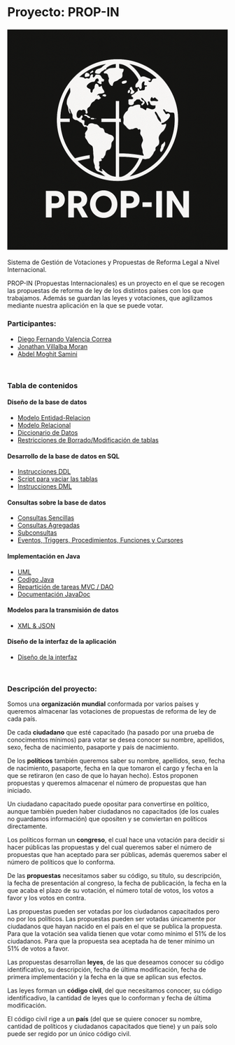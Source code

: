 # Proyecto: PROP-IN

### ![alt text](PROP-IN-LOGO.png)

Sistema de Gestión de Votaciones y Propuestas de Reforma Legal a Nivel Internacional.

PROP-IN (Propuestas Internacionales) es un proyecto en el que se recogen las propuestas de reforma de ley de los distintos países con los que trabajamos. 
Además se guardan las leyes y votaciones, que agilizamos mediante nuestra aplicación en la que se puede votar.

### Participantes:
- [Diego Fernando Valencia Correa](https://github.com/DocD1306)
- [Jonathan Villalba Moran](https://github.com/JonathanWick21)
- [Abdel Moghit Samini](https://github.com/Samini04)

<br>

### Tabla de contenidos

#### Diseño de la base de datos

- [Modelo Entidad-Relacion](MDs/Modelo_Entidad-Relacion.md)
- [Modelo Relacional](MDs/Modelo-Relacional.md)
- [Diccionario de Datos](MDs/Diccionario_De_Datos.md)
- [Restricciones de Borrado/Modificación de tablas](MDs/Restricciones_Borrado_Tablas.md)

#### Desarrollo de la base de datos en SQL

- [Instrucciones DDL](MDs/Instrucciones_DDL.md)
- [Script para vaciar las tablas](MDs/Script_Vaciar_Tablas.md)
- [Instrucciones DML](MDs/Instrucciones_DML.md)

#### Consultas sobre la base de datos
- [Consultas Sencillas](MDs/Consultas.md)
- [Consultas Agregadas](MDs/Consultas2.md)
- [Subconsultas](MDs/Consultas3.md)
- [Eventos, Triggers, Procedimientos, Funciones y Cursores](MDs/Consultas4.md)


#### Implementación en Java

- [UML](MDs/UML.md)
- [Codigo Java](/Java/)
- [Repartición de tareas MVC / DAO](MDs/reparticionDAO.md)
- [Documentación JavaDoc](https://proyecto1k2024grupo4.github.io/Proyecto/)

#### Modelos para la transmisión de datos

- [XML & JSON](MDs/XML_JSON.md)

#### Diseño de la interfaz de la aplicación

- [Diseño de la interfaz](MDs/Interfaz.md)

<br>

### Descripción del proyecto:
Somos una **organización mundial** conformada por varios países y queremos almacenar las votaciones de propuestas de reforma de ley de cada país.

De cada **ciudadano** que esté capacitado (ha pasado por una prueba de conocimentos mínimos) para votar se desea conocer su nombre, apellidos, sexo, fecha de nacimiento, pasaporte y país de nacimiento.

De los **políticos** también queremos saber su nombre, apellidos, sexo, fecha de nacimiento, pasaporte, fecha en la que tomaron el cargo y fecha en la que se retiraron (en caso de que lo hayan hecho). Estos proponen propuestas y queremos almacenar el número de propuestas que han iniciado.

Un ciudadano capacitado puede opositar para convertirse en político, aunque también pueden haber ciudadanos no capacitados (de los cuales no guardamos información) que opositen y se conviertan en políticos directamente.

Los políticos forman un **congreso**, el cual hace una votación para decidir si hacer públicas las propuestas y del cual queremos saber el número de propuestas que han aceptado para ser públicas, además queremos saber el número de políticos que lo conforma.

De las **propuestas** necesitamos saber su código, su título, su descripción, la fecha de presentación al congreso, la fecha de publicación, la fecha en la que acaba el plazo de su votación, el número total de votos, los votos a favor y los votos en contra.

Las propuestas pueden ser votadas por los ciudadanos capacitados pero no por los políticos. Las propuestas pueden ser votadas únicamente por ciudadanos que hayan nacido en el país en el que se publica la propuesta. Para que la votación sea valida tienen que votar como mínimo el 51% de los ciudadanos. Para que la propuesta sea aceptada ha de tener mínimo un 51% de votos a favor.

Las propuestas desarrollan **leyes**, de las que deseamos conocer su código identificativo, su descripción, fecha de última modificación, fecha de primera implementación y la fecha en la que se aplican sus efectos.

Las leyes forman un **código civil**, del que necesitamos conocer, su código identificadivo, la cantidad de leyes que lo conforman y fecha de última modificación.

El código civil rige a un **país** (del que se quiere conocer su nombre, cantidad de políticos y ciudadanos capacitados que tiene) y un país solo puede ser regido por un único código civil. 
